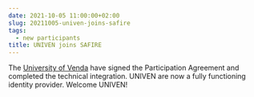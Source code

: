 ```yaml
---
date: 2021-10-05 11:00:00+02:00
slug: 20211005-univen-joins-safire 
tags:
  - new participants
title: UNIVEN joins SAFIRE
---
```


The [University of Venda](https://www.univen.ac.za/) have signed the Participation Agreement and completed the technical integration. UNIVEN are now a fully functioning identity provider. Welcome UNIVEN!

